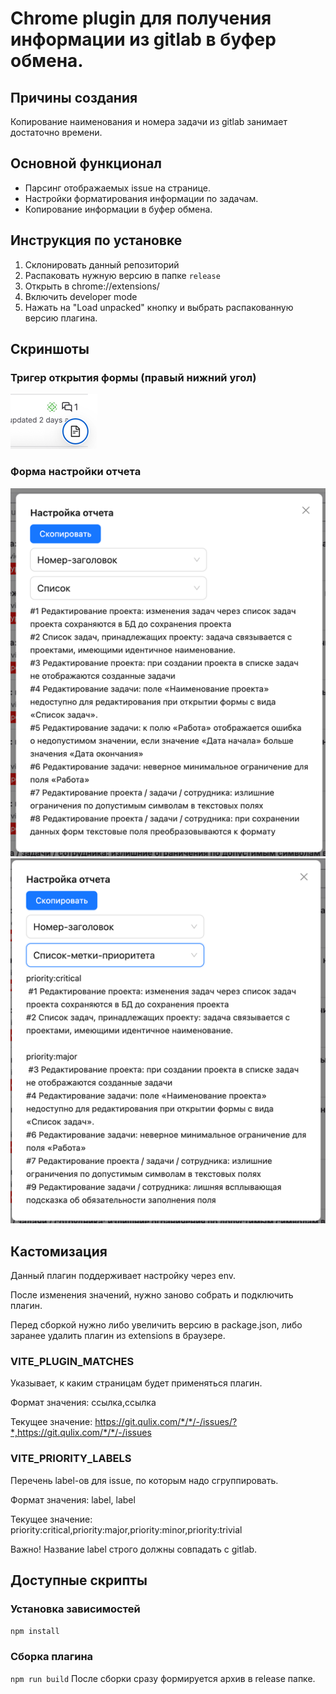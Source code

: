 # Chrome plugin для получения информации из gitlab в буфер обмена.

## Причины создания

Копирование наименования и номера задачи из gitlab занимает достаточно времени.

## Основной функционал

- Парсинг отображаемых issue на странице.
- Настройки форматирования информации по задачам.
- Копирование информации в буфер обмена.

## Инструкция по установке

1) Склонировать данный репозиторий
2) Распаковать нужную версию в папке `release`
3) Открыть в chrome://extensions/
4) Включить developer mode 
5) Нажать на "Load unpacked" кнопку и выбрать распакованную версию плагина.

## Скриншоты

### Тригер открытия формы (правый нижний угол)
![img.png](screenshots/trigger-button.png)

### Форма настройки отчета
![img.png](screenshots/report-builder.png)
![img.png](screenshots/img.png)


## Кастомизация

Данный плагин поддерживает настройку через env.

После изменения значений, нужно заново собрать и подключить плагин.

Перед сборкой нужно либо увеличить версию в package.json, либо заранее удалить плагин из extensions в браузере.

### VITE_PLUGIN_MATCHES
Указывает, к каким страницам будет применяться плагин.

Формат значения: ссылка,ссылка

Текущее значение: https://git.qulix.com/*/*/-/issues/?*,https://git.qulix.com/*/*/-/issues

### VITE_PRIORITY_LABELS
Перечень label-ов для issue, по которым надо сгруппировать.

Формат значения: label, label

Текущее значение: priority:critical,priority:major,priority:minor,priority:trivial

Важно!
Название label строго должны совпадать с gitlab. 

## Доступные скрипты

### Установка зависимостей
``
npm install
``

### Сборка плагина
``
npm run build
``
После сборки сразу формируется архив в release папке.